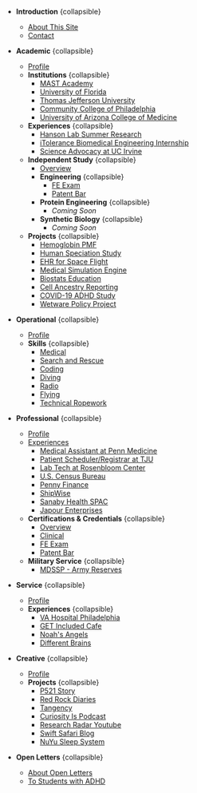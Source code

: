 * **Introduction** {collapsible}
  * [About This Site](docs/introduction.md)
  * [Contact](docs/contact.md)

* **Academic** {collapsible}
  * [Profile](docs/academic/profile.md)
  * **Institutions** {collapsible}
    * [MAST Academy](docs/academic/institutions/mast-academy.md)
    * [University of Florida](docs/academic/institutions/university-of-florida.md)
    * [Thomas Jefferson University](docs/academic/institutions/thomas-jefferson.md)
    * [Community College of Philadelphia](docs/academic/institutions/community-college-philadelphia.md)
    * [University of Arizona College of Medicine](docs/academic/institutions/ua-medicine.md)
  * **Experiences** {collapsible}
    * [Hanson Lab Summer Research](docs/academic/experiences/hanson-lab.md)
    * [iTolerance Biomedical Engineering Internship](docs/academic/experiences/itolerance.md)
    * [Science Advocacy at UC Irvine](docs/academic/experiences/science-advocacy-uci.md)
  * **Independent Study** {collapsible}
    * [Overview](docs/academic/independent-study/overview.md)
    * **Engineering** {collapsible}
      * [FE Exam](docs/academic/independent-study/engineering/fe-exam.md)
      * [Patent Bar](docs/academic/independent-study/engineering/patent-bar.md)
    * **Protein Engineering** {collapsible}
      * *Coming Soon*
    * **Synthetic Biology** {collapsible}
      * *Coming Soon*
  * **Projects** {collapsible}
    * [Hemoglobin PMF](docs/academic/projects/hemoglobin-pmf.md)
    * [Human Speciation Study](docs/academic/projects/human-speciation.md)
    * [EHR for Space Flight](docs/academic/projects/ehr-space.md)
    * [Medical Simulation Engine](docs/academic/projects/med-sim-engine.md)
    * [Biostats Education](docs/academic/projects/biostats-education.md)
    * [Cell Ancestry Reporting](docs/academic/projects/cell-ancestry-reporting.md)
    * [COVID-19 ADHD Study](docs/academic/projects/covid-adhd-study.md)
    * [Wetware Policy Project](docs/academic/projects/wetware-policy.md)

* **Operational** {collapsible}
  * [Profile](docs/operational/profile.md)
  * **Skills** {collapsible}
    * [Medical](docs/operational/skills/medical.md)
    * [Search and Rescue](docs/operational/skills/search-rescue.md)
    * [Coding](docs/operational/skills/coding.md)
    * [Diving](docs/operational/skills/diving.md)
    * [Radio](docs/operational/skills/radio.md)
    * [Flying](docs/operational/skills/flying.md)
    * [Technical Ropework](docs/operational/skills/ropework.md)

* **Professional** {collapsible}
  * [Profile](docs/professional/profile.md)
  * [Experiences](docs/professional/experiences.md)
    * [Medical Assistant at Penn Medicine](docs/professional/experiences/uphs-ma.md)
    * [Patient Scheduler/Registrar at TJU](docs/professional/experiences/patient-registrar.md)
    * [Lab Tech at Rosenbloom Center](docs/professional/experiences/rosenbloom-lab.md)
    * [U.S. Census Bureau](docs/professional/experiences/census-bureau.md)
    * [Penny Finance](docs/professional/experiences/penny-finance.md)
    * [ShipWise](docs/professional/experiences/shipwise.md)
    * [Sanaby Health SPAC](docs/professional/experiences/sanaby-health.md)
    * [Japour Enterprises](docs/professional/experiences/japour-enterprises.md)
  * **Certifications & Credentials** {collapsible}
    * [Overview](docs/professional/certifications/overview.md)
    * [Clinical](docs/professional/certifications/clinical.md)
    * [FE Exam](docs/professional/certifications/fe-exam.md)
    * [Patent Bar](docs/professional/certifications/patent-bar.md)
  * **Military Service** {collapsible}
    * [MDSSP - Army Reserves](docs/professional/military-service/mdssp.md)

* **Service** {collapsible}
  * [Profile](docs/service/profile.md)
  * **Experiences** {collapsible}
    * [VA Hospital Philadelphia](docs/service/experiences/va-hospital.md)
    * [GET Included Cafe](docs/service/experiences/get-included-cafe.md)
    * [Noah's Angels](docs/service/experiences/noahs-angels.md)
    * [Different Brains](docs/service/experiences/different-brains.md)

* **Creative** {collapsible}
  * [Profile](docs/creative/profile.md)
  * **Projects** {collapsible}
    * [P521 Story](docs/creative/projects/p521-story.md)
    * [Red Rock Diaries](docs/creative/projects/red-rock-diaries.md)
    * [Tangency](docs/creative/projects/tangency.md)
    * [Curiosity Is Podcast](docs/creative/projects/curiosity-is.md)
    * [Research Radar Youtube](docs/creative/projects/research-radar.md)
    * [Swift Safari Blog](docs/creative/projects/swift-safari.md)
    * [NuYu Sleep System](docs/creative/projects/nuyu-sleep-system.md)

* **Open Letters** {collapsible}
  * [About Open Letters](docs/open-letters/profile.md)
  * [To Students with ADHD](docs/open-letters/to-students-with-adhd.md)